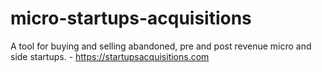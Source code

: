 # micro-startups-acquisitions
A tool for buying and selling abandoned, pre and post revenue micro and side startups. - https://startupsacquisitions.com
